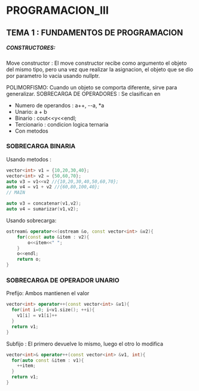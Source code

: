 # PROGRAMACION_III

## TEMA 1 : FUNDAMENTOS DE PROGRAMACION

##### CONSTRUCTORES: 
Move constructor : El move constructor recibe como argumento el objeto del mismo tipo, pero una vez que realizar la asignacion, el objeto que se dio por parametro lo vacia usando nullptr.

POLIMORFISMO: Cuando un objeto se comporta diferente, sirve para generalizar.
SOBRECARGA DE OPERADORES : Se clasifican en 
* Numero de operandos : a++, --a, *a
* Unario: a + b
* Binario : cout<<y<<endl;
* Tercionario : condicion logica ternaria
* Con metodos

### SOBRECARGA BINARIA

Usando metodos : 
```cpp
vector<int> v1 = {10,20,30,40};
vector<int> v2 = {50,60,70};
auto v3 = v1<<v2 //{10,20,30,40,50,60,70};
auto v4 = v1 + v2 //{60,80,100,40};
// MAIN

auto v3 = concatenar(v1,v2);
auto v4 = sumarizar(v1,v2);
```

Usando sobrecarga:
```cpp
ostream& operator<<(ostream &o, const vector<int> &v2){
    for(const auto &item : v2){
        o<<item<<" ";
    }
    o<<endl;
    return o;
}
```

### SOBRECARGA DE OPERADOR UNARIO

Prefijo: Ambos mantienen el valor
```cpp
vector<int> operator++(const vector<int> &v1){
  for(int i=0; i<v1.size(); ++i){
    v1[i] = v1[i]++
  }
  return v1;
}
```

Subfijo : El primero devuelve lo mismo, luego el otro lo modifica
```cpp
vector<int>& operator++(const vector<int> &v1, int){
  for(auto const &item : v1){
    ++item;
  }
  return v1;
}
```




